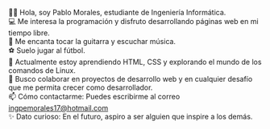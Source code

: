 👨‍💻 Hola, soy Pablo Morales, estudiante de Ingeniería Informática.  
💻 Me interesa la programación y disfruto desarrollando páginas web en mi tiempo libre.  
🎸 Me encanta tocar la guitarra y escuchar música.  
⚽ Suelo jugar al fútbol.  
🌱 Actualmente estoy aprendiendo HTML, CSS y explorando el mundo de los comandos de Linux.  
🤝 Busco colaborar en proyectos de desarrollo web y en cualquier desafío que me permita crecer como desarrollador.  
📫 Cómo contactarme: Puedes escribirme al correo ingpemorales17@hotmail.com  
✨ Dato curioso: En el futuro, aspiro a ser alguien que inspire a los demás.

<!---
PMorales17-ING/PMorales17-ING is a ✨ special ✨ repository because its `README.md` (this file) appears on your GitHub profile.
You can click the Preview link to take a look at your changes.
--->
